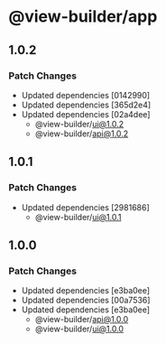 # @view-builder/app

## 1.0.2

### Patch Changes

- Updated dependencies [0142990]
- Updated dependencies [365d2e4]
- Updated dependencies [02a4dee]
  - @view-builder/ui@1.0.2
  - @view-builder/api@1.0.2

## 1.0.1

### Patch Changes

- Updated dependencies [2981686]
  - @view-builder/ui@1.0.1

## 1.0.0

### Patch Changes

- Updated dependencies [e3ba0ee]
- Updated dependencies [00a7536]
- Updated dependencies [e3ba0ee]
  - @view-builder/api@1.0.0
  - @view-builder/ui@1.0.0
